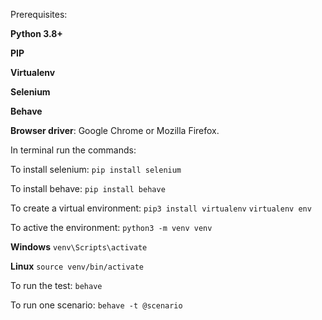 Prerequisites:

**Python 3.8+**

**PIP**

**Virtualenv** 

**Selenium** 

**Behave** 

**Browser driver**: Google Chrome or Mozilla Firefox.

In terminal run the commands:

To install selenium:
`pip install selenium`

To install behave:
`pip install behave`

To create a virtual environment:
`pip3 install virtualenv`
`virtualenv env`

To active the environment:
`python3 -m venv venv`

**Windows**
`venv\Scripts\activate`

**Linux**
`source venv/bin/activate`

To run the test:
`behave`

To run one scenario:
`behave -t @scenario`







